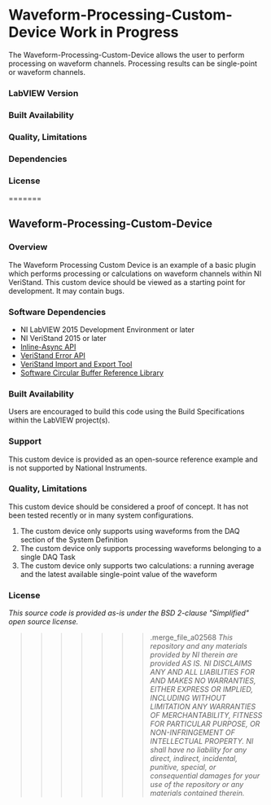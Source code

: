 Waveform-Processing-Custom-Device
**Work in Progress**
===================
The Waveform-Processing-Custom-Device allows the user to perform processing on waveform channels. Processing results can be single-point or waveform channels. 

### LabVIEW Version ###

### Built Availability ###

### Quality, Limitations ###

### Dependencies ###

### License ###

=======
## Waveform-Processing-Custom-Device ##
### Overview ###
The Waveform Processing Custom Device is an example of a basic plugin which performs processing or calculations on waveform channels within NI VeriStand. This custom device should be viewed as a starting point for development. It may contain bugs. 

### Software Dependencies ###
* NI LabVIEW 2015 Development Environment or later
* NI VeriStand 2015 or later
* [Inline-Async API](https://github.com/NIVeriStandAdd-Ons/VeriStand-Addon-Inline-Async-API)
* [VeriStand Error API](https://github.com/NIVeriStandAdd-Ons/VeriStand-Error-API)
* [VeriStand Import and Export Tool](https://github.com/NIVeriStandAdd-Ons/VeriStand-Addon-CD-Import-and-Export-Tool)
* [Software Circular Buffer Reference Library](http://www.ni.com/example/30883/en/)

### Built Availability ###
Users are encouraged to build this code using the Build Specifications within the LabVIEW project(s). 

### Support ###
This custom device is provided as an open-source reference example and is not supported by National Instruments. 

### Quality, Limitations ###
This custom device should be considered a proof of concept. It has not been tested recently or in many system configurations. 
1. The custom device only supports using waveforms from the DAQ section of the System Definition
2. The custom device only supports processing waveforms belonging to a single DAQ Task
3. The custom device only supports two calculations: a running average and the latest available single-point value of the waveform 

### License ###

*This source code is provided as-is under the BSD 2-clause "Simplified" open source license.*

>>>>>>> .merge_file_a02568
*This repository and any materials provided by NI therein are provided AS IS. NI DISCLAIMS ANY AND ALL LIABILITIES FOR AND MAKES NO WARRANTIES, EITHER EXPRESS OR IMPLIED, INCLUDING WITHOUT LIMITATION ANY WARRANTIES OF MERCHANTABILITY, FITNESS FOR  PARTICULAR PURPOSE, OR NON-INFRINGEMENT OF INTELLECTUAL PROPERTY. NI shall have no liability for any direct, indirect, incidental, punitive, special, or consequential damages for your use of the repository or any materials contained therein.*
